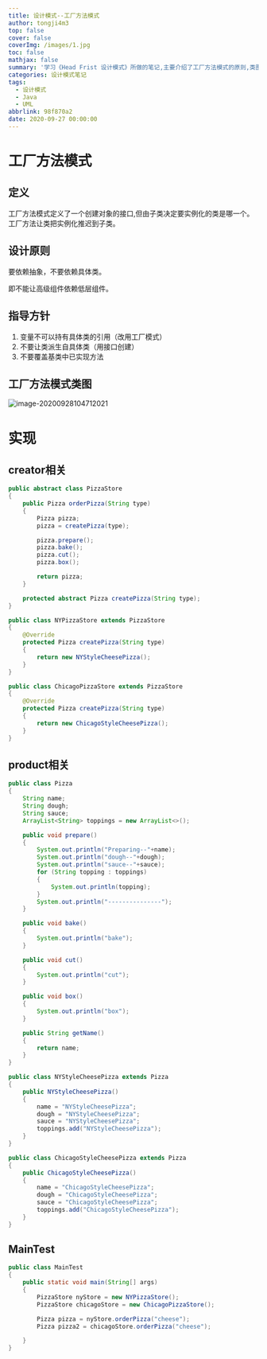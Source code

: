 ```yaml
---
title: 设计模式--工厂方法模式
author: tongji4m3
top: false
cover: false
coverImg: /images/1.jpg
toc: false
mathjax: false
summary: '学习《Head Frist 设计模式》所做的笔记,主要介绍了工厂方法模式的原则,类图,代码实现。'
categories: 设计模式笔记
tags:
  - 设计模式
  - Java
  - UML
abbrlink: 98f870a2
date: 2020-09-27 00:00:00
---
```

# 工厂方法模式
## 定义

工厂方法模式定义了一个创建对象的接口,但由子类决定要实例化的类是哪一个。工厂方法让类把实例化推迟到子类。

## 设计原则

要依赖抽象，不要依赖具体类。

即不能让高级组件依赖低层组件。

## 指导方针

1. 变量不可以持有具体类的引用（改用工厂模式）
2. 不要让类派生自具体类（用接口创建）
3. 不要覆盖基类中已实现方法



## 工厂方法模式类图

![image-20200928104712021](https://tongji4m3.oss-cn-beijing.aliyuncs.com/image-20200928104712021.png)



# 实现

## creator相关

```java
public abstract class PizzaStore
{
    public Pizza orderPizza(String type)
    {
        Pizza pizza;
        pizza = createPizza(type);

        pizza.prepare();
        pizza.bake();
        pizza.cut();
        pizza.box();

        return pizza;
    }

    protected abstract Pizza createPizza(String type);
}
```

```java
public class NYPizzaStore extends PizzaStore
{
    @Override
    protected Pizza createPizza(String type)
    {
        return new NYStyleCheesePizza();
    }
}
```

```java
public class ChicagoPizzaStore extends PizzaStore
{
    @Override
    protected Pizza createPizza(String type)
    {
        return new ChicagoStyleCheesePizza();
    }
}
```

## product相关

```java
public class Pizza
{
    String name;
    String dough;
    String sauce;
    ArrayList<String> toppings = new ArrayList<>();

    public void prepare()
    {
        System.out.println("Preparing--"+name);
        System.out.println("dough--"+dough);
        System.out.println("sauce--"+sauce);
        for (String topping : toppings)
        {
            System.out.println(topping);
        }
        System.out.println("---------------");
    }

    public void bake()
    {
        System.out.println("bake");
    }

    public void cut()
    {
        System.out.println("cut");
    }

    public void box()
    {
        System.out.println("box");
    }

    public String getName()
    {
        return name;
    }
}
```

```java
public class NYStyleCheesePizza extends Pizza
{
    public NYStyleCheesePizza()
    {
        name = "NYStyleCheesePizza";
        dough = "NYStyleCheesePizza";
        sauce = "NYStyleCheesePizza";
        toppings.add("NYStyleCheesePizza");
    }
}
```

```java
public class ChicagoStyleCheesePizza extends Pizza
{
    public ChicagoStyleCheesePizza()
    {
        name = "ChicagoStyleCheesePizza";
        dough = "ChicagoStyleCheesePizza";
        sauce = "ChicagoStyleCheesePizza";
        toppings.add("ChicagoStyleCheesePizza");
    }
}
```

## MainTest

```java
public class MainTest
{
    public static void main(String[] args)
    {
        PizzaStore nyStore = new NYPizzaStore();
        PizzaStore chicagoStore = new ChicagoPizzaStore();

        Pizza pizza = nyStore.orderPizza("cheese");
        Pizza pizza2 = chicagoStore.orderPizza("cheese");

    }
}
```